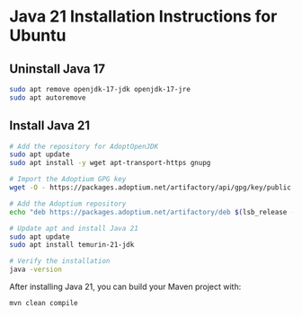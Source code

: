# Java 21 Installation Instructions for Ubuntu

## Uninstall Java 17
```bash
sudo apt remove openjdk-17-jdk openjdk-17-jre
sudo apt autoremove
```

## Install Java 21
```bash
# Add the repository for AdoptOpenJDK
sudo apt update
sudo apt install -y wget apt-transport-https gnupg

# Import the Adoptium GPG key
wget -O - https://packages.adoptium.net/artifactory/api/gpg/key/public | sudo apt-key add -

# Add the Adoptium repository
echo "deb https://packages.adoptium.net/artifactory/deb $(lsb_release -cs) main" | sudo tee /etc/apt/sources.list.d/adoptium.list

# Update apt and install Java 21
sudo apt update
sudo apt install temurin-21-jdk

# Verify the installation
java -version
```

After installing Java 21, you can build your Maven project with:
```bash
mvn clean compile
```

